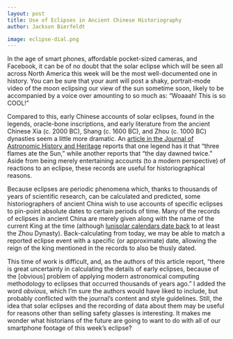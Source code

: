 ```yaml
---
layout: post
title: Use of Eclipses in Ancient Chinese Historiography
author: Jackson Bierfeldt

image: eclipse-dial.png
---
```


In the age of smart phones, affordable pocket-sized cameras, and Facebook, it can be of no doubt that the solar eclipse which will be seen all across North America this week will be the most well-documented one in history. You can be sure that your aunt will post a shaky, portrait-mode video of the moon eclipsing our view of the sun sometime soon, likely to be accompanied by a voice over amounting to so much as: “Woaaah! This is so COOL!”

Compared to this, early Chinese accounts of solar eclipses, found in the legends, oracle-bone inscriptions, and early literature from the ancient Chinese Xia (c. 2000 BC), Shang (c. 1600 BC), and Zhou (c. 1000 BC) dynasties seem a little more dramatic. An [article in the Journal of Astronomic History and Heritage](http://articles.adsabs.harvard.edu/cgi-bin/nph-iarticle_query?2003JAHH....6...53L&defaultprint=YES&filetype=.pdf) reports that one legend has it that “three flames ate the Sun,” while another reports that “the day dawned twice.” Aside from being merely entertaining accounts (to a modern perspective) of reactions to an eclipse, these records are useful for historiographical reasons.

Because eclipses are periodic phenomena which, thanks to thousands of years of scientific research, can be calculated and predicted, some historiographers of ancient China wish to use accounts of specific eclipses to pin-point absolute dates to certain periods of time. Many of the records of eclipses in ancient China are merely given along with the name of the current King at the time (although [lunisolar calendars date back](https://en.wikipedia.org/wiki/Chinese_calendar#Ancient_Chinese_calendars) to at least the Zhou Dynasty). Back-calculating from today, we may be able to match a reported eclipse event with a specific (or approximate) date, allowing the reign of the king mentioned in the records to also be thusly dated.

This time of work is difficult, and, as the authors of this article report, “there is great uncertainty in calculating the details of early eclipses, because of the [obvious] problem of applying modern astronomical computing methodology to eclipses that occurred thousands of years ago.” I added the word *obvious*, which I’m sure the authors would have liked to include, but probably conflicted with the journal’s content and style guidelines. Still, the idea that solar eclipses and the recording of data about them may be useful for reasons other than selling safety glasses is interesting. It makes me wonder what historians of the future are going to want to do with all of our smartphone footage of this week’s eclipse?
